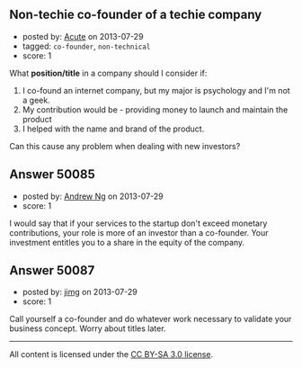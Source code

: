 ## Non-techie co-founder of a techie company

- posted by: [Acute](https://stackexchange.com/users/-1/26946-acute) on 2013-07-29
- tagged: `co-founder`, `non-technical`
- score: 1

What **position/title** in a company should I consider if:  

 1. I co-found an internet company, but my major is psychology and I'm
    not a geek.
 2. My contribution would be - providing money to launch and maintain the
   product
 3. I helped with the name and brand of the product.  

Can this cause any problem when dealing with new investors?






## Answer 50085

- posted by: [Andrew Ng](https://stackexchange.com/users/-1/26560-andrew-ng) on 2013-07-29
- score: 1

I would say that if your services to the startup don't exceed monetary contributions, your role is more of an investor than a co-founder. Your investment entitles you to a share in the equity of the company.


## Answer 50087

- posted by: [jimg](https://stackexchange.com/users/-1/2380-jimg) on 2013-07-29
- score: 1

Call yourself a co-founder and do whatever work necessary to validate your business concept.  Worry about titles later.



---

All content is licensed under the [CC BY-SA 3.0 license](https://creativecommons.org/licenses/by-sa/3.0/).
